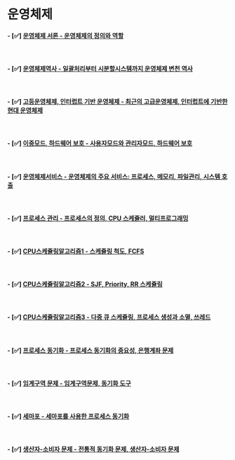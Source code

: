 # 운영체제

#### - [✅] <a href="https://github.com/Jiyong95/OS/blob/main/운영체제 서론.md">운영체제 서론 - 운영체제의 정의와 역할</a>

</br>

#### - [✅] <a href="https://github.com/Jiyong95/OS/blob/main/운영체제역사.md">운영체제역사 - 일괄처리부터 시분할시스템까지 운영체제 변천 역사</a>

</br>

#### - [✅] <a href="https://github.com/Jiyong95/OS/blob/main/고등운영체제.md">고등운영체제, 인터럽트 기반 운영체제 - 최근의 고급운영체제, 인터럽트에 기반한 현대 운영체제</a>

</br>

#### - [✅] <a href="https://github.com/Jiyong95/OS/blob/main/이중모드,하드웨어보호.md">이중모드, 하드웨어 보호 - 사용자모드와 관리자모드, 하드웨어 보호</a>

</br>

#### - [✅] <a href="https://github.com/Jiyong95/OS/blob/main/운영체제 서비스.md">운영체제서비스 - 운영체제의 주요 서비스: 프로세스, 메모리, 파일관리, 시스템 호출</a>

</br>

#### - [✅] <a href="https://github.com/Jiyong95/OS/blob/main/프로세스관리.md">프로세스 관리 - 프로세스의 정의, CPU 스케쥴러, 멀티프로그래밍</a>

</br>

#### - [✅] <a href="https://github.com/Jiyong95/OS/blob/main/CPU스케쥴링알고리즘1.md">CPU스케쥴링알고리즘1 - 스케쥴링 척도, FCFS</a>

</br>

#### - [✅] <a href="https://github.com/Jiyong95/OS/blob/main/CPU스케쥴링알고리즘2.md">CPU스케쥴링알고리즘2 - SJF, Priority, RR 스케쥴링</a>

</br>

#### - [✅] <a href="https://github.com/Jiyong95/OS/blob/main/CPU스케쥴링알고리즘2.md">CPU스케쥴링알고리즘3 - 다중 큐 스케쥴링, 프로세스 생성과 소멸, 쓰레드</a>

</br>

#### - [✅] <a href="https://github.com/Jiyong95/OS/blob/main/프로세스동기화.md">프로세스 동기화 - 프로세스 동기화의 중요성, 은행계좌 문제</a>

</br>

#### - [✅] <a href="https://github.com/Jiyong95/OS/blob/main/임계구역문제.md"> 임계구역 문제 - 임계구역문제, 동기화 도구</a>

</br>

#### - [✅] <a href="https://github.com/Jiyong95/OS/blob/main/세마포.md"> 세마포 - 세마포를 사용한 프로세스 동기화</a>

</br>

#### - [✅] <a href="https://github.com/Jiyong95/OS/blob/main/생산자소비자문제.md"> 생산자-소비자 문제 - 전통적 동기화 문제, 생산자-소비자 문제</a>